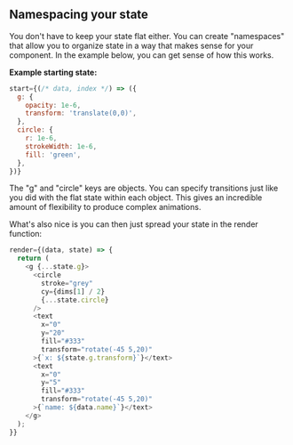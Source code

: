 ## Namespacing your state

You don't have to keep your state flat either.
You can create "namespaces" that allow you to organize state in a way that makes sense for your component. In the example below, you can get sense of how this works.

**Example starting state:**
```js
start={(/* data, index */) => ({
  g: {
    opacity: 1e-6,
    transform: 'translate(0,0)',
  },
  circle: {
    r: 1e-6,
    strokeWidth: 1e-6,
    fill: 'green',
  },
})}
```
The "g" and "circle" keys are objects.  You can specify transitions just like you did with the flat state within each object.
This gives an incredible amount of flexibility to produce complex animations.

What's also nice is you can then just spread your state in the render function:
```js
render={(data, state) => {
  return (
    <g {...state.g}>
      <circle
        stroke="grey"
        cy={dims[1] / 2}
        {...state.circle}
      />
      <text
        x="0"
        y="20"
        fill="#333"
        transform="rotate(-45 5,20)"
      >{`x: ${state.g.transform}`}</text>
      <text
        x="0"
        y="5"
        fill="#333"
        transform="rotate(-45 5,20)"
      >{`name: ${data.name}`}</text>
    </g>
  );
}}
```
